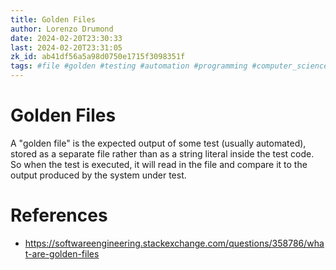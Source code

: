 ```yaml
---
title: Golden Files
author: Lorenzo Drumond
date: 2024-02-20T23:30:33
last: 2024-02-20T23:31:05
zk_id: ab41df56a5a98d0750e1715f3098351f
tags: #file #golden #testing #automation #programming #computer_science #unit_test
---
```



# Golden Files
A "golden file" is the expected output of some test (usually automated), stored as a separate file rather than as a string literal inside the test code. So when the test is executed, it will read in the file and compare it to the output produced by the system under test.

# References
- https://softwareengineering.stackexchange.com/questions/358786/what-are-golden-files
